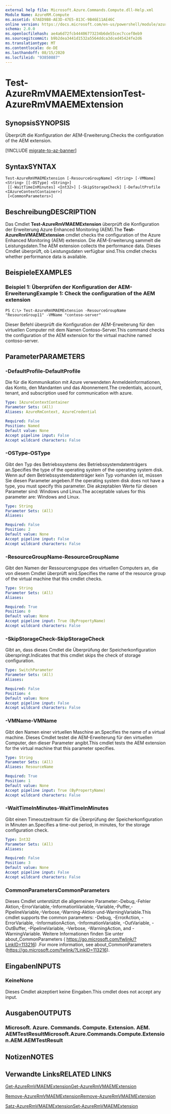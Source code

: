 ```yaml
---
external help file: Microsoft.Azure.Commands.Compute.dll-Help.xml
Module Name: AzureRM.Compute
ms.assetid: 67AED9B8-AE3D-47E5-813C-9B46E11AE46C
online version: https://docs.microsoft.com/en-us/powershell/module/azurerm.compute/test-azurermvmaemextension
schema: 2.0.0
ms.openlocfilehash: ae4a6d72fcb44406773234b6de55cec7ccef8eb9
ms.sourcegitcommit: b9b2dea3441d1532a5564ddca3dced45424fe2d6
ms.translationtype: MT
ms.contentlocale: de-DE
ms.lasthandoff: 08/15/2020
ms.locfileid: "93850887"
---
```

# <span data-ttu-id="aa37d-101">Test-AzureRmVMAEMExtension</span><span class="sxs-lookup"><span data-stu-id="aa37d-101">Test-AzureRmVMAEMExtension</span></span>

## <span data-ttu-id="aa37d-102">Synopsis</span><span class="sxs-lookup"><span data-stu-id="aa37d-102">SYNOPSIS</span></span>
<span data-ttu-id="aa37d-103">Überprüft die Konfiguration der AEM-Erweiterung.</span><span class="sxs-lookup"><span data-stu-id="aa37d-103">Checks the configuration of the AEM extension.</span></span>

[!INCLUDE [migrate-to-az-banner](../../includes/migrate-to-az-banner.md)]

## <span data-ttu-id="aa37d-104">Syntax</span><span class="sxs-lookup"><span data-stu-id="aa37d-104">SYNTAX</span></span>

```
Test-AzureRmVMAEMExtension [-ResourceGroupName] <String> [-VMName] <String> [[-OSType] <String>]
 [[-WaitTimeInMinutes] <Int32>] [-SkipStorageCheck] [-DefaultProfile <IAzureContextContainer>]
 [<CommonParameters>]
```

## <span data-ttu-id="aa37d-105">Beschreibung</span><span class="sxs-lookup"><span data-stu-id="aa37d-105">DESCRIPTION</span></span>
<span data-ttu-id="aa37d-106">Das Cmdlet **Test-AzureRmVMAEMExtension** überprüft die Konfiguration der Erweiterung Azure Enhanced Monitoring (AEM).</span><span class="sxs-lookup"><span data-stu-id="aa37d-106">The **Test-AzureRmVMAEMExtension** cmdlet checks the configuration of the Azure Enhanced Monitoring (AEM) extension.</span></span>
<span data-ttu-id="aa37d-107">Die AEM-Erweiterung sammelt die Leistungsdaten.</span><span class="sxs-lookup"><span data-stu-id="aa37d-107">The AEM extension collects the performance data.</span></span>
<span data-ttu-id="aa37d-108">Dieses Cmdlet überprüft, ob Leistungsdaten verfügbar sind.</span><span class="sxs-lookup"><span data-stu-id="aa37d-108">This cmdlet checks whether performance data is available.</span></span>

## <span data-ttu-id="aa37d-109">Beispiele</span><span class="sxs-lookup"><span data-stu-id="aa37d-109">EXAMPLES</span></span>

### <span data-ttu-id="aa37d-110">Beispiel 1: Überprüfen der Konfiguration der AEM-Erweiterung</span><span class="sxs-lookup"><span data-stu-id="aa37d-110">Example 1: Check the configuration of the AEM extension</span></span>
```
PS C:\> Test-AzureRmVMAEMExtension -ResourceGroupName "ResourceGroup11" -VMName "contoso-server"
```

<span data-ttu-id="aa37d-111">Dieser Befehl überprüft die Konfiguration der AEM-Erweiterung für den virtuellen Computer mit dem Namen Contoso-Server.</span><span class="sxs-lookup"><span data-stu-id="aa37d-111">This command checks the configuration of the AEM extension for the virtual machine named contoso-server.</span></span>

## <span data-ttu-id="aa37d-112">Parameter</span><span class="sxs-lookup"><span data-stu-id="aa37d-112">PARAMETERS</span></span>

### <span data-ttu-id="aa37d-113">-DefaultProfile</span><span class="sxs-lookup"><span data-stu-id="aa37d-113">-DefaultProfile</span></span>
<span data-ttu-id="aa37d-114">Die für die Kommunikation mit Azure verwendeten Anmeldeinformationen, das Konto, den Mandanten und das Abonnement.</span><span class="sxs-lookup"><span data-stu-id="aa37d-114">The credentials, account, tenant, and subscription used for communication with azure.</span></span>

```yaml
Type: IAzureContextContainer
Parameter Sets: (All)
Aliases: AzureRmContext, AzureCredential

Required: False
Position: Named
Default value: None
Accept pipeline input: False
Accept wildcard characters: False
```

### <span data-ttu-id="aa37d-115">-OSType</span><span class="sxs-lookup"><span data-stu-id="aa37d-115">-OSType</span></span>
<span data-ttu-id="aa37d-116">Gibt den Typ des Betriebssystems des Betriebssystemdatenträgers an.</span><span class="sxs-lookup"><span data-stu-id="aa37d-116">Specifies the type of the operating system of the operating system disk.</span></span>
<span data-ttu-id="aa37d-117">Wenn auf dem Betriebssystemdatenträger kein Typ vorhanden ist, müssen Sie diesen Parameter angeben.</span><span class="sxs-lookup"><span data-stu-id="aa37d-117">If the operating system disk does not have a type, you must specify this parameter.</span></span>
<span data-ttu-id="aa37d-118">Die akzeptablen Werte für diesen Parameter sind: Windows und Linux.</span><span class="sxs-lookup"><span data-stu-id="aa37d-118">The acceptable values for this parameter are: Windows and Linux.</span></span>

```yaml
Type: String
Parameter Sets: (All)
Aliases: 

Required: False
Position: 2
Default value: None
Accept pipeline input: False
Accept wildcard characters: False
```

### <span data-ttu-id="aa37d-119">-ResourceGroupName</span><span class="sxs-lookup"><span data-stu-id="aa37d-119">-ResourceGroupName</span></span>
<span data-ttu-id="aa37d-120">Gibt den Namen der Ressourcengruppe des virtuellen Computers an, die von diesem Cmdlet überprüft wird.</span><span class="sxs-lookup"><span data-stu-id="aa37d-120">Specifies the name of the resource group of the virtual machine that this cmdlet checks.</span></span>

```yaml
Type: String
Parameter Sets: (All)
Aliases: 

Required: True
Position: 0
Default value: None
Accept pipeline input: True (ByPropertyName)
Accept wildcard characters: False
```

### <span data-ttu-id="aa37d-121">-SkipStorageCheck</span><span class="sxs-lookup"><span data-stu-id="aa37d-121">-SkipStorageCheck</span></span>
<span data-ttu-id="aa37d-122">Gibt an, dass dieses Cmdlet die Überprüfung der Speicherkonfiguration überspringt.</span><span class="sxs-lookup"><span data-stu-id="aa37d-122">Indicates that this cmdlet skips the check of storage configuration.</span></span>

```yaml
Type: SwitchParameter
Parameter Sets: (All)
Aliases: 

Required: False
Position: 4
Default value: None
Accept pipeline input: False
Accept wildcard characters: False
```

### <span data-ttu-id="aa37d-123">-VMName</span><span class="sxs-lookup"><span data-stu-id="aa37d-123">-VMName</span></span>
<span data-ttu-id="aa37d-124">Gibt den Namen einer virtuellen Maschine an.</span><span class="sxs-lookup"><span data-stu-id="aa37d-124">Specifies the name of a virtual machine.</span></span>
<span data-ttu-id="aa37d-125">Dieses Cmdlet testet die AEM-Erweiterung für den virtuellen Computer, den dieser Parameter angibt.</span><span class="sxs-lookup"><span data-stu-id="aa37d-125">This cmdlet tests the AEM extension for the virtual machine that this parameter specifies.</span></span>

```yaml
Type: String
Parameter Sets: (All)
Aliases: ResourceName

Required: True
Position: 1
Default value: None
Accept pipeline input: True (ByPropertyName)
Accept wildcard characters: False
```

### <span data-ttu-id="aa37d-126">-WaitTimeInMinutes</span><span class="sxs-lookup"><span data-stu-id="aa37d-126">-WaitTimeInMinutes</span></span>
<span data-ttu-id="aa37d-127">Gibt einen Timeoutzeitraum für die Überprüfung der Speicherkonfiguration in Minuten an.</span><span class="sxs-lookup"><span data-stu-id="aa37d-127">Specifies a time-out period, in minutes, for the storage configuration check.</span></span>

```yaml
Type: Int32
Parameter Sets: (All)
Aliases: 

Required: False
Position: 3
Default value: None
Accept pipeline input: False
Accept wildcard characters: False
```

### <span data-ttu-id="aa37d-128">CommonParameters</span><span class="sxs-lookup"><span data-stu-id="aa37d-128">CommonParameters</span></span>
<span data-ttu-id="aa37d-129">Dieses Cmdlet unterstützt die allgemeinen Parameter:-Debug,-Fehler Aktion,-ErrorVariable,-InformationVariable,-Variable,-Puffer,-PipelineVariable,-Verbose,-Warning-Aktion und-WarningVariable.</span><span class="sxs-lookup"><span data-stu-id="aa37d-129">This cmdlet supports the common parameters: -Debug, -ErrorAction, -ErrorVariable, -InformationAction, -InformationVariable, -OutVariable, -OutBuffer, -PipelineVariable, -Verbose, -WarningAction, and -WarningVariable.</span></span> <span data-ttu-id="aa37d-130">Weitere Informationen finden Sie unter about_CommonParameters ( https://go.microsoft.com/fwlink/?LinkID=113216) .</span><span class="sxs-lookup"><span data-stu-id="aa37d-130">For more information, see about_CommonParameters (https://go.microsoft.com/fwlink/?LinkID=113216).</span></span>

## <span data-ttu-id="aa37d-131">Eingaben</span><span class="sxs-lookup"><span data-stu-id="aa37d-131">INPUTS</span></span>

### <span data-ttu-id="aa37d-132">Keine</span><span class="sxs-lookup"><span data-stu-id="aa37d-132">None</span></span>
<span data-ttu-id="aa37d-133">Dieses Cmdlet akzeptiert keine Eingaben.</span><span class="sxs-lookup"><span data-stu-id="aa37d-133">This cmdlet does not accept any input.</span></span>

## <span data-ttu-id="aa37d-134">Ausgaben</span><span class="sxs-lookup"><span data-stu-id="aa37d-134">OUTPUTS</span></span>

### <span data-ttu-id="aa37d-135">Microsoft. Azure. Commands. Compute. Extension. AEM. AEMTestResult</span><span class="sxs-lookup"><span data-stu-id="aa37d-135">Microsoft.Azure.Commands.Compute.Extension.AEM.AEMTestResult</span></span>

## <span data-ttu-id="aa37d-136">Notizen</span><span class="sxs-lookup"><span data-stu-id="aa37d-136">NOTES</span></span>

## <span data-ttu-id="aa37d-137">Verwandte Links</span><span class="sxs-lookup"><span data-stu-id="aa37d-137">RELATED LINKS</span></span>

[<span data-ttu-id="aa37d-138">Get-AzureRmVMAEMExtension</span><span class="sxs-lookup"><span data-stu-id="aa37d-138">Get-AzureRmVMAEMExtension</span></span>](./Get-AzureRmVMAEMExtension.md)

[<span data-ttu-id="aa37d-139">Remove-AzureRmVMAEMExtension</span><span class="sxs-lookup"><span data-stu-id="aa37d-139">Remove-AzureRmVMAEMExtension</span></span>](./Remove-AzureRmVMAEMExtension.md)

[<span data-ttu-id="aa37d-140">Satz-AzureRmVMAEMExtension</span><span class="sxs-lookup"><span data-stu-id="aa37d-140">Set-AzureRmVMAEMExtension</span></span>](./Set-AzureRmVMAEMExtension.md)


